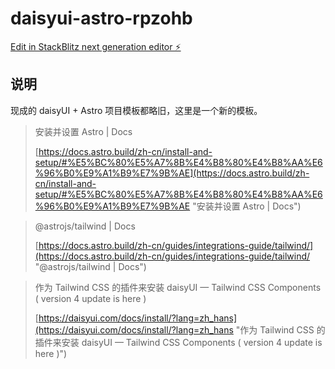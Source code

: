 # daisyui-astro-rpzohb

[Edit in StackBlitz next generation editor ⚡️](https://stackblitz.com/~/github.com/wdssmq/daisyui-astro-rpzohb)


## 说明

现成的 daisyUI + Astro 项目模板都略旧，这里是一个新的模板。

> 安装并设置 Astro | Docs
>
> [https://docs.astro.build/zh-cn/install-and-setup/#%E5%BC%80%E5%A7%8B%E4%B8%80%E4%B8%AA%E6%96%B0%E9%A1%B9%E7%9B%AE](https://docs.astro.build/zh-cn/install-and-setup/#%E5%BC%80%E5%A7%8B%E4%B8%80%E4%B8%AA%E6%96%B0%E9%A1%B9%E7%9B%AE "安装并设置 Astro | Docs")


> @astrojs/tailwind | Docs
>
> [https://docs.astro.build/zh-cn/guides/integrations-guide/tailwind/](https://docs.astro.build/zh-cn/guides/integrations-guide/tailwind/ "@astrojs/tailwind | Docs")


> 作为 Tailwind CSS 的插件来安装 daisyUI — Tailwind CSS Components ( version 4 update is here )
>
> [https://daisyui.com/docs/install/?lang=zh_hans](https://daisyui.com/docs/install/?lang=zh_hans "作为 Tailwind CSS 的插件来安装 daisyUI — Tailwind CSS Components ( version 4 update is here )")

